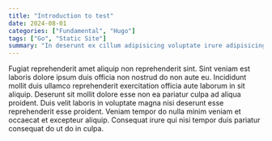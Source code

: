 ```yaml
---
title: "Introduction to test"
date: 2024-08-01
categories: ["Fundamental", "Hugo"]
tags: ["Go", "Static Site"]
summary: "In deserunt ex cillum adipisicing voluptate irure adipisicing aliquip Lorem ad mollit esse. Sit non minim quis cupidatat tempor esse id sunt sit aliqua aliquip labore aliqua. Exercitation fugiat consectetur id ex elit. Consequat dolor cupidatat qui exercitation pariatur cillum."
---
```


Fugiat reprehenderit amet aliquip non reprehenderit sint. Sint veniam est laboris dolore ipsum duis officia non nostrud do non aute eu. Incididunt mollit duis ullamco reprehenderit exercitation officia aute laborum in sit aliquip. Deserunt sit mollit dolore esse non ea pariatur culpa ad aliqua proident. Duis velit laboris in voluptate magna nisi deserunt esse reprehenderit esse proident. Veniam tempor do nulla minim veniam et occaecat et excepteur aliquip. Consequat irure qui nisi tempor duis pariatur consequat do ut do in culpa.

